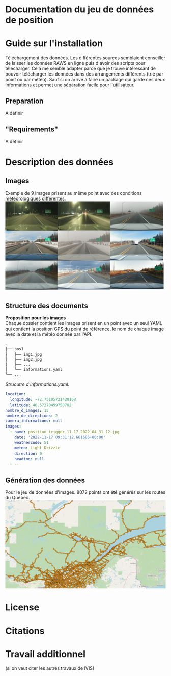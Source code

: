 # Documentation du jeu de données de position

# Guide sur l'installation
Téléchargement des données.
Les différentes sources semblaient conseiller de laisser les données RAWS en ligne puis d'avoir des scripts pour télécharger.
Cela me semble adapter parce que je trouve intéressant de pouvoir télécharger les données dans des arrangements différents (trié par point ou par météo). Sauf si on arrive à faire un package qui garde ces deux informations et permet une séparation facile pour l'utilisateur. 

## Preparation
A définir

## "Requirements"
A définir



# Description des données

## Images 
Exemple de 9 images prisent au même point avec des conditions météorologiques différentes.
![alt text](images_readme/conditions_differentes_9.png)


## Structure des documents
**Proposition pour les images** \
Chaque dossier contient les images prisent en un point avec un seul YAML qui contient la position GPS du point de référence,
le nom de chaque image avec la date et la météo donnée par l'API.

    .
    ├── pos1
    │   ├── img1.jpg
    │   ├── img2.jpg
    │   ├── ...
    │   └── informations.yaml           
    └── ...

*Strucutre d'informations.yaml:*
```yaml
location:
  longitude: -72.75105721420168
  latitude: 46.57270499758702
nombre_d_images: 15
nombre_de_directions: 2 
camera_informations: null
images:
  - name: position_trigger_11_17_2022-04_31_12.jpg
    date: '2022-11-17 09:31:12.661685+00:00'
    weathercode: 51
    meteo: Light Drizzle
    direction: 0
    heading: null
  - ...
```



## Génération des données


Pour le jeu de données d'images. 8072 points ont été générés sur les routes du Québec. 
![alt text](images_readme/Sampling_points.png)



# License

# Citations

# Travail additionnel
(si on veut citer les autres travaux de IVIS)



